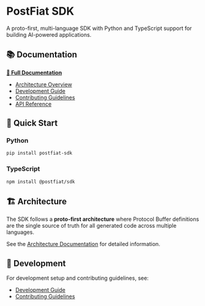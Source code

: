 # PostFiat SDK

A proto-first, multi-language SDK with Python and TypeScript support for building AI-powered applications.

## 📚 Documentation

**[📖 Full Documentation](https://allenday.github.io/pfsdk)**

- [Architecture Overview](docs/ARCHITECTURE.md)
- [Development Guide](docs/DEVELOPMENT.md)
- [Contributing Guidelines](docs/CONTRIBUTING.md)
- [API Reference](https://allenday.github.io/pfsdk/api/openapi/)

## 🚀 Quick Start

### Python
```bash
pip install postfiat-sdk
```

### TypeScript
```bash
npm install @postfiat/sdk
```

## 🏗️ Architecture

The SDK follows a **proto-first architecture** where Protocol Buffer definitions are the single source of truth for all generated code across multiple languages.

See the [Architecture Documentation](docs/ARCHITECTURE.md) for detailed information.

## 🔧 Development

For development setup and contributing guidelines, see:
- [Development Guide](docs/DEVELOPMENT.md)
- [Contributing Guidelines](docs/CONTRIBUTING.md)